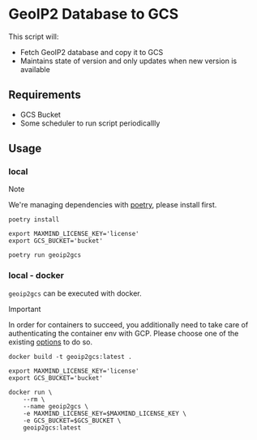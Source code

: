 # GeoIP2 Database to GCS

This script will:

* Fetch GeoIP2 database and copy it to GCS
* Maintains state of version and only updates when new version is available

## Requirements

* GCS Bucket
* Some scheduler to run script periodicallly

## Usage

### local

> [!NOTE]
> We're managing dependencies with [poetry](https://python-poetry.org/), please install first.

```
poetry install

export MAXMIND_LICENSE_KEY='license'
export GCS_BUCKET='bucket'

poetry run geoip2gcs
```

### local - docker

`geoip2gcs` can be executed with docker.

> [!IMPORTANT]
> In order for containers to succeed, you additionally need to take care of authenticating the container env with GCP.
> Please choose one of the existing [options](https://cloud.google.com/docs/authentication) to do so.

```
docker build -t geoip2gcs:latest .

export MAXMIND_LICENSE_KEY='license'
export GCS_BUCKET='bucket'

docker run \
    --rm \
    --name geoip2gcs \
    -e MAXMIND_LICENSE_KEY=$MAXMIND_LICENSE_KEY \
    -e GCS_BUCKET=$GCS_BUCKET \
    geoip2gcs:latest
```
